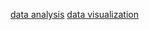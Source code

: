 [data analysis](https://www.youtube.com/watch?v=eMOA1pPVUc4)
[data visualization](https://www.youtube.com/watch?v=a9UrKTVEeZA)